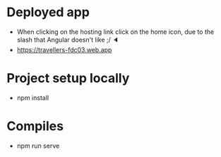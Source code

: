 # Deployed app
* When clicking on the hosting link click on the home icon, due to the slash that Angular doesn't like ;/ :speaker:
* https://travellers-fdc03.web.app
# Project setup locally
* npm install   
# Compiles
* npm run serve
